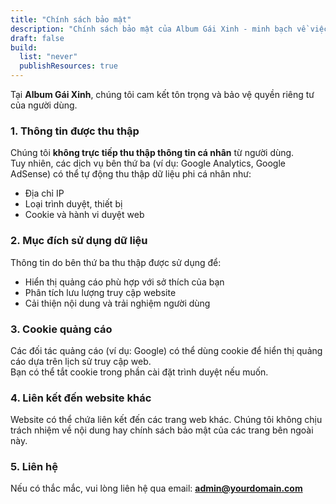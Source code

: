 ```yaml
---
title: "Chính sách bảo mật"
description: "Chính sách bảo mật của Album Gái Xinh - minh bạch về việc sử dụng cookie, dữ liệu quảng cáo của bên thứ ba như Google AdSense."
draft: false
build:
  list: "never"
  publishResources: true
---
```


Tại **Album Gái Xinh**, chúng tôi cam kết tôn trọng và bảo vệ quyền riêng tư của người dùng.

### 1. Thông tin được thu thập
Chúng tôi **không trực tiếp thu thập thông tin cá nhân** từ người dùng.  
Tuy nhiên, các dịch vụ bên thứ ba (ví dụ: Google Analytics, Google AdSense) có thể tự động thu thập dữ liệu phi cá nhân như:
- Địa chỉ IP
- Loại trình duyệt, thiết bị
- Cookie và hành vi duyệt web

### 2. Mục đích sử dụng dữ liệu
Thông tin do bên thứ ba thu thập được sử dụng để:
- Hiển thị quảng cáo phù hợp với sở thích của bạn
- Phân tích lưu lượng truy cập website
- Cải thiện nội dung và trải nghiệm người dùng

### 3. Cookie quảng cáo
Các đối tác quảng cáo (ví dụ: Google) có thể dùng cookie để hiển thị quảng cáo dựa trên lịch sử truy cập web.  
Bạn có thể tắt cookie trong phần cài đặt trình duyệt nếu muốn.

### 4. Liên kết đến website khác
Website có thể chứa liên kết đến các trang web khác. Chúng tôi không chịu trách nhiệm về nội dung hay chính sách bảo mật của các trang bên ngoài này.

### 5. Liên hệ
Nếu có thắc mắc, vui lòng liên hệ qua email: **admin@yourdomain.com**
